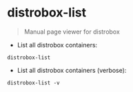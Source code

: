# distrobox-list

> Manual page viewer for distrobox

- List all distrobox containers:

`distrobox-list`

- List all distrobox containers (verbose):

`distrobox-list -v`

